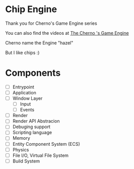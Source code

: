 # Chip Engine
Thank you for Cherno's Game Engine series

You can also find the videos at [The Cherno 's Game Engine](https://www.youtube.com/playlist?list=PLlrATfBNZ98dC-V-N3m0Go4deliWHPFwT)

Cherno name the Engine "hazel"

But I like chips :)

# Components 

- [ ] Entrypoint
- [ ] Application
- [ ] Window Layer
    - [ ] Input
    - [ ] Events
- [ ] Render
- [ ] Render API Abstracion
- [ ] Debuging support
- [ ] Scripting language
- [ ] Memory
- [ ] Entity Component System (ECS)
- [ ] Physics
- [ ] File I/O, Virtual File System
- [ ] Build System
